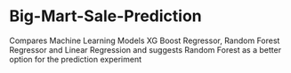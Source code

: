 # Big-Mart-Sale-Prediction
Compares Machine Learning Models XG Boost  Regressor, Random Forest  Regressor and Linear Regression and suggests Random Forest as a better option for the prediction experiment
